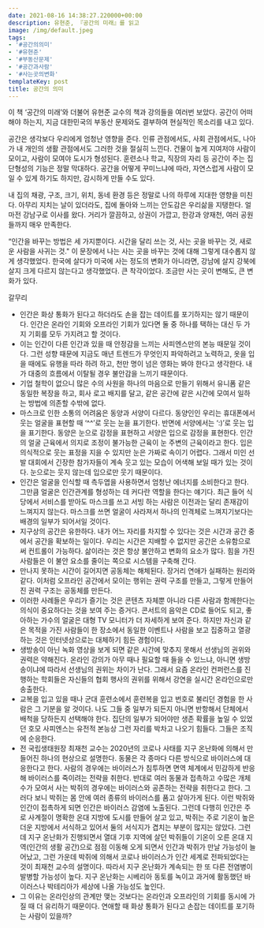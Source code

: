 ```yaml
---
date: 2021-08-16 14:38:27.220000+00:00
description: 유현준, 『공간의 미래』를 읽고
image: /img/default.jpeg
tags:
- '#공간의의미'
- '#유현준'
- '#부동산문제'
- '#공간과사람'
- '#사는곳의변화'
templateKey: post
title: 공간의 의미
---
```


이 책 ‘공간의 미래’와 더불어 유현준 교수의 책과 강의들을 여러번 보았다. 공간이 어떠해야 하는지, 지금 대한민국의 부동산 문제와도 결부하여 현실적인 목소리를 내고 있다. 

공간은 생각보다 우리에게 엄청난 영향을 준다. 인류 관점에서도, 사회 관점에서도, 나아가 내 개인의 생활 관점에서도 그러한 것을 절실히 느낀다. 건물이 높게 지여저야 사람이 모이고, 사람이 모여야 도시가 형성된다. 훈련소나 학교, 직장의 자리 등 공간이 주는 집단형성의 기능은 정말 막대하다. 공간을 어떻게 꾸미느냐에 따라, 자연스럽게 사람이 모일 수 있게 하기도 하지만, 감시하게 만들 수도 있다.  

내 집의 채광, 구조, 크기, 위치, 동네 환경 등은 정말로 나의 하루에 지대한 영향을 미친다. 아무리 지치는 날이 있더라도, 집에 돌아와 느끼는 안도감은 우리삶을 지탱한다. 얼마전 강남구로 이사를 왔다. 거리가 깔끔하고, 상권이 가깝고, 한강과 양재천, 여러 공원들까지 매우 만족한다. 

“인간을 바꾸는 방법은 세 가지뿐이다. 시간을 달리 쓰는 것, 사는 곳을 바꾸는 것, 새로운 사람을 사귀는 것."  이 문장에서 나는 사는 곳을 바꾸는 것에 대해 그렇게 대수롭지 않게 생각했었다. 한국에 살다가 미국에 사는 정도의 변화가 아니라면, 강남에 살지 강북에 살지 크게 다르지 않는다고 생각했었다. 큰 착각이었다. 조금만 사는 곳이 변해도, 큰 변화가 있다.

갈무리
* 인간은 화상 통화가 된다고 하더라도 손을 잡는 데이트를 포기하지는 않기 때문이다. 인간은 온라인 기회와 오프라인 기회가 있다면 둘 중 하나를 택하는 대신 두 가지 기회를 모두 가지려고 할 것이다.
* 이는 인간이 다른 인간과 있을 때 안정감을 느끼는 사피엔스만의 본능 때문일 것이다. 그런 성향 때문에 지금도 매년 트렌드가 무엇인지 파악하려고 노력하고, 옷을 입을 때에도 유행을 따라 하려 하고, 천만 명이 넘은 영화는 봐야 한다고 생각한다. 내가 대중의 흐름에서 이탈될 경우 불안감을 느끼기 때문이다.
* 기업 철학이 없으니 많은 수의 사원을 하나의 마음으로 만들기 위해서 유니폼 같은 동일한 복장을 하고, 회사 로고 배지를 달고, 같은 공간에 같은 시간에 모여서 일하는 방법에 의존할 수밖에 없다.
* 마스크로 인한 소통의 어려움은 동양과 서양이 다르다. 동양인인 우리는 휴대폰에서 웃는 얼굴을 표현할 때 ‘^^’로 웃는 눈을 표기한다. 반면에 서양에서는 ‘:)’로 웃는 입을 표기한다. 동양은 눈으로 감정을 표현하고 서양은 입으로 감정을 표현한다. 인간의 얼굴 근육에서 의지로 조정이 불가능한 근육이 눈 주변의 근육이라고 한다. 입은 의식적으로 웃는 표정을 지을 수 있지만 눈은 가짜로 속이기 어렵다. 그래서 미인 선발 대회에서 긴장한 참가자들이 계속 웃고 있는 모습이 어색해 보일 때가 있는 것이다. 눈으로는 웃지 않는데 입으로만 웃기 때문이다.
* 인간은 얼굴을 인식할 때 측두엽을 사용하면서 엄청난 에너지를 소비한다고 한다. 그만큼 얼굴은 인간관계를 형성하는 데 커다란 역할을 한다는 얘기다. 최근 들어 식당에서 서비스를 받아도 마스크를 쓰고 서빙 하는 사람은 이전과는 달리 존재감이 느껴지지 않는다. 마스크를 쓰면 얼굴이 사라져서 하나의 인격체로 느껴지기보다는 배경의 일부가 되어서일 것이다.
* 지구상의 공간은 유한하다. 내가 어느 자리를 차지할 수 있다는 것은 시간과 공간 중에서 공간을 확보하는 일이다. 우리는 시간은 지배할 수 없지만 공간은 소유함으로써 컨트롤이 가능하다. 삶이라는 것은 항상 불안하고 변화의 요소가 많다. 힘을 가진 사람들은 이 불안 요소를 줄이는 쪽으로 시스템을 구축해 간다.
* 만나지 못하는 시간이 길어지면 공동체는 해체된다. 장거리 연애가 실패하는 원리와 같다. 이처럼 오프라인 공간에서 모이는 행위는 권력 구조를 만들고, 그렇게 만들어진 권력 구조는 공동체를 만든다.
* 이러한 사례들은 우리가 즐기는 것은 콘텐츠 자체뿐 아니라 다른 사람과 함께한다는 의식이 중요하다는 것을 보여 주는 증거다. 콘서트의 음악은 CD로 들어도 되고, 좋아하는 가수의 얼굴은 대형 TV 모니터가 더 자세하게 보여 준다. 하지만 자신과 같은 목적을 가진 사람들이 한 장소에서 동일한 이벤트나 사람을 보고 집중하고 열광하는 것은 인터넷상으로는 대체하기 힘든 경험이다.
* 생방송이 아닌 녹화 영상을 보게 되면 같은 시간에 맞추지 못해서 선생님의 권위와 권력은 약해진다. 온라인 강의가 아무 때나 필요할 때 들을 수 있느냐, 아니면 생방송이냐에 따라서 선생님의 권위는 차이가 난다. 그래서 요즘 온라인 컨퍼런스를 진행하는 학회들은 자신들의 협회 행사의 권위를 위해서 강연을 실시간 온라인으로만 송출한다.
* 교복을 입고 있을 때나 군대 훈련소에서 훈련복을 입고 번호로 불리던 경험을 한 사람은 그 기분을 알 것이다. 나도 그들 중 일부가 되든지 아니면 반항해서 단체에서 배척을 당하든지 선택해야 한다. 집단의 일부가 되어야만 생존 확률을 높일 수 있었던 호모 사피엔스는 유전적 본능상 그런 자리를 박차고 나오기 힘들다. 그들은 조직에 순응한다.
* 전 국립생태원장 최재천 교수는 2020년의 코로나 사태를 지구 온난화에 의해서 만들어진 하나의 현상으로 설명한다. 동물은 각 종마다 다른 방식으로 바이러스에 대응한다고 한다. 사람의 경우에는 바이러스가 침투하면 면역 체계에서 민감하게 반응해 바이러스를 죽이려는 전략을 취한다. 반대로 여러 동물과 접촉하고 수많은 개체 수가 모여서 사는 박쥐의 경우에는 바이러스와 공존하는 전략을 취한다고 한다. 그러다 보니 박쥐는 몸 안에 여러 종류의 바이러스를 품고 살아가게 된다. 이런 박쥐와 인간이 접촉하게 되면 인간은 바이러스 감염에 노출된다. 그런데 다행히 인간은 주로 사계절이 명확한 온대 지방에 도시를 만들어 살고 있고, 박쥐는 주로 기온이 높은 더운 지방에서 서식하고 있어서 둘의 서식지가 겹치는 부분이 많지는 않았다. 그런데 지구 온난화가 진행되면서 열대 기후 지역에 살던 박쥐들이 기온이 오른 온대 지역(인간의 생활 공간)으로 점점 이동해 오게 되면서 인간과 박쥐가 만날 가능성이 늘어났고, 그런 가운데 박쥐에 의해서 코로나 바이러스가 인간 세계로 전파되었다는 것이 최재천 교수의 설명이다. 따라서 지구 온난화가 계속되는 한 또 다른 전염병이 발병할 가능성이 높다. 지구 온난화는 시베리아 동토를 녹이고 과거에 활동했던 바이러스나 박테리아가 세상에 나올 가능성도 높인다.
* 그 이유는 온라인상의 관계만 맺는 것보다는 온라인과 오프라인의 기회를 동시에 가질 때 더 유리하기 때문이다. 연애할 때 화상 통화가 된다고 손잡는 데이트를 포기하는 사람이 있을까?